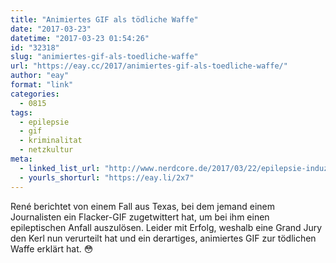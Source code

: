 ```yaml
---
title: "Animiertes GIF als tödliche Waffe"
date: "2017-03-23"
datetime: "2017-03-23 01:54:26"
id: "32318"
slug: "animiertes-gif-als-toedliche-waffe"
url: "https://eay.cc/2017/animiertes-gif-als-toedliche-waffe/"
author: "eay"
format: "link"
categories:
  - 0815
tags:
  - epilepsie
  - gif
  - kriminalitat
  - netzkultur
meta:
  - linked_list_url: "http://www.nerdcore.de/2017/03/22/epilepsie-induzierendes-troll-gif-von-gericht-zu-toedlicher-waffe-erklaert/"
  - yourls_shorturl: "https://eay.li/2x7"
---
```


René berichtet von einem Fall aus Texas, bei dem jemand einem Journalisten ein Flacker-GIF zugetwittert hat, um bei ihm einen epileptischen Anfall auszulösen. Leider mit Erfolg, weshalb eine Grand Jury den Kerl nun verurteilt hat und ein derartiges, animiertes GIF zur tödlichen Waffe erklärt hat. 😳

